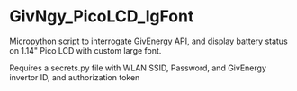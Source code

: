 # GivNgy_PicoLCD_lgFont
Micropython script to interrogate GivEnergy API, and display battery status on 1.14" Pico LCD with custom large font.

Requires a secrets.py file with WLAN SSID, Password, and GivEnergy invertor ID, and authorization token
